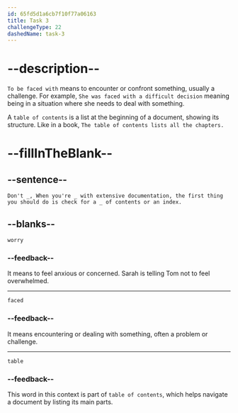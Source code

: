 ```yaml
---
id: 65fd5d1a6cb7f10f77a06163
title: Task 3
challengeType: 22
dashedName: task-3
---
```


<!--
AUDIO REFERENCE:
Sarah: Don't worry. When you're faced with extensive documentation, the first thing you should do is check for a table of contents or an index.
-->

# --description--

`To be faced with` means to encounter or confront something, usually a challenge. For example, `She was faced with a difficult decision` meaning being in a situation where she needs to deal with something. 

A `table of contents` is a list at the beginning of a document, showing its structure. Like in a book, `The table of contents lists all the chapters.`

# --fillInTheBlank--

## --sentence--

`Don't _, When you're _ with extensive documentation, the first thing you should do is check for a _ of contents or an index.`

## --blanks--

`worry`

### --feedback--

It means to feel anxious or concerned. Sarah is telling Tom not to feel overwhelmed.

---

`faced`

### --feedback--

It means encountering or dealing with something, often a problem or challenge.

---

`table`

### --feedback--

This word in this context is part of `table of contents`, which helps navigate a document by listing its main parts.

